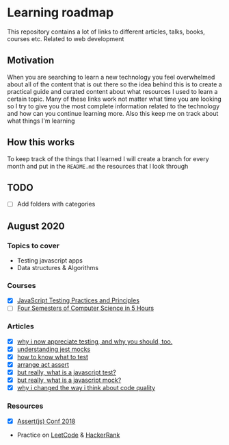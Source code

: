 # Learning roadmap

This repository contains a lot of links to different articles, talks, books, courses etc. Related to web development

## Motivation

When you are searching to learn a new technology you feel overwhelmed about all of the content that is out there so the idea behind this is to create a practical guide and curated content about what resources I used to learn a certain topic. Many of these links work not matter what time you are looking so I try to give you the most complete information related to the technology and how can you continue learning more. Also this keep me on track about what things I'm learning

## How this works

To keep track of the things that I learned I will create a branch for every month and put in the `README.md` the resources that I look through

## TODO

- [ ] Add folders with categories

## August 2020

### Topics to cover

- Testing javascript apps
- Data structures & Algorithms

### Courses

- [x] [JavaScript Testing Practices and Principles](https://frontendmasters.com/courses/testing-practices-principles/)
- [ ] [Four Semesters of Computer Science in 5 Hours](https://frontendmasters.com/courses/computer-science/)

### Articles

- [x] [why i now appreciate testing, and why you should, too.](https://medium.freecodecamp.org/why-i-now-appreciate-testing-and-why-you-should-too-74d48c67ab72)
- [x] [understanding jest mocks](https://medium.com/@rickhanlonii/understanding-jest-mocks-f0046c68e53c)
- [x] [how to know what to test](https://kentcdodds.com/blog/how-to-know-what-to-test)
- [x] [arrange act assert](http://wiki.c2.com/?ArrangeActAssert)
- [x] [but really, what is a javascript test?](https://kentcdodds.com/blog/but-really-what-is-a-javascript-test)
- [x] [but really, what is a javascript mock?](https://kentcdodds.com/blog/but-really-what-is-a-javascript-mock)
- [x] [why i changed the way i think about code quality](https://medium.freecodecamp.org/why-i-changed-the-way-i-think-about-code-quality-88c5d8d57e68)

### Resources

- [x] [Assert(js) Conf 2018](https://www.youtube.com/playlist?list=PLZ66c9_z3umNSrKSb5cmpxdXZcIPNvKGw)
- Practice on [LeetCode](https://leetcode.com/) & [HackerRank](https://www.hackerrank.com/)
